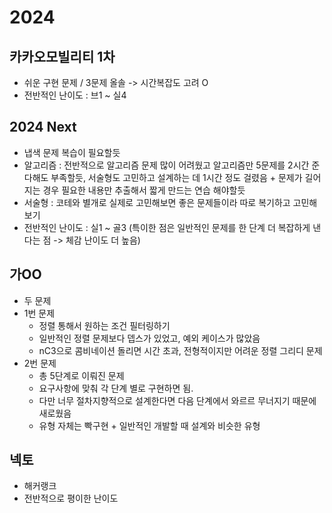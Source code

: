 # 2024

## 카카오모빌리티 1차

- 쉬운 구현 문제 / 3문제 올솔 -> 시간복잡도 고려 O
- 전반적인 난이도 : 브1 ~ 실4

## 2024 Next

- 냅색 문제 복습이 필요할듯
- 알고리즘 : 전반적으로 알고리즘 문제 많이 어려웠고 알고리즘만 5문제를 2시간 준다해도 부족할듯, 서술형도 고민하고 설계하는 데 1시간 정도 걸렸음 + 문제가 길어지는 경우 필요한 내용만 추출해서 짧게 만드는
  연습 해야할듯
- 서술형 : 코테와 별개로 실제로 고민해보면 좋은 문제들이라 따로 복기하고 고민해보기
- 전반적인 난이도 : 실1 ~ 골3 (특이한 점은 일반적인 문제를 한 단계 더 복잡하게 낸다는 점 -> 체감 난이도 더 높음)

## 가OO

- 두 문제
- 1번 문제
  - 정렬 통해서 원하는 조건 필터링하기
  - 일반적인 정렬 문제보다 뎁스가 있었고, 예외 케이스가 많았음
  - nC3으로 콤비네이션 돌리면 시간 초과, 전형적이지만 어려운 정렬 그리디 문제
- 2번 문제
  - 총 5단계로 이뤄진 문제
  - 요구사항에 맞춰 각 단계 별로 구현하면 됨.
  - 다만 너무 절차지향적으로 설계한다면 다음 단계에서 와르르 무너지기 때문에 새로웠음
  - 유형 자체는 빡구현 + 일반적인 개발할 때 설계와 비슷한 유형

## 넥토

- 해커랭크
- 전반적으로 평이한 난이도
